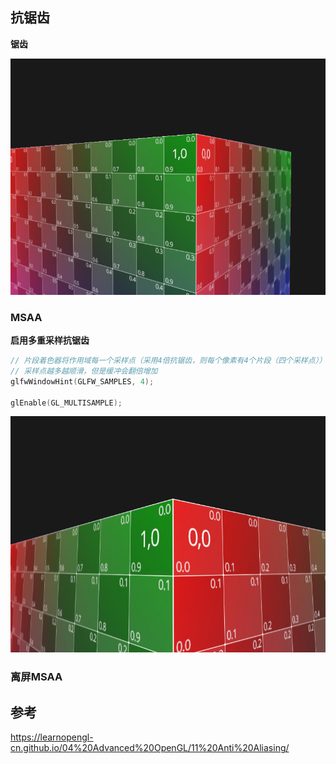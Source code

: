 ## 抗锯齿



**锯齿**

![image-20211119144131619](images/image-20211119144131619.png)

### MSAA

**启用多重采样抗锯齿**

```c++
// 片段着色器将作用域每一个采样点（采用4倍抗锯齿，则每个像素有4个片段（四个采样点））
// 采样点越多越顺滑，但是缓冲会翻倍增加
glfwWindowHint(GLFW_SAMPLES, 4);

glEnable(GL_MULTISAMPLE);
```

![image-20211119151653989](images/image-20211119151653989.png)

### 离屏MSAA



## 参考

https://learnopengl-cn.github.io/04%20Advanced%20OpenGL/11%20Anti%20Aliasing/

